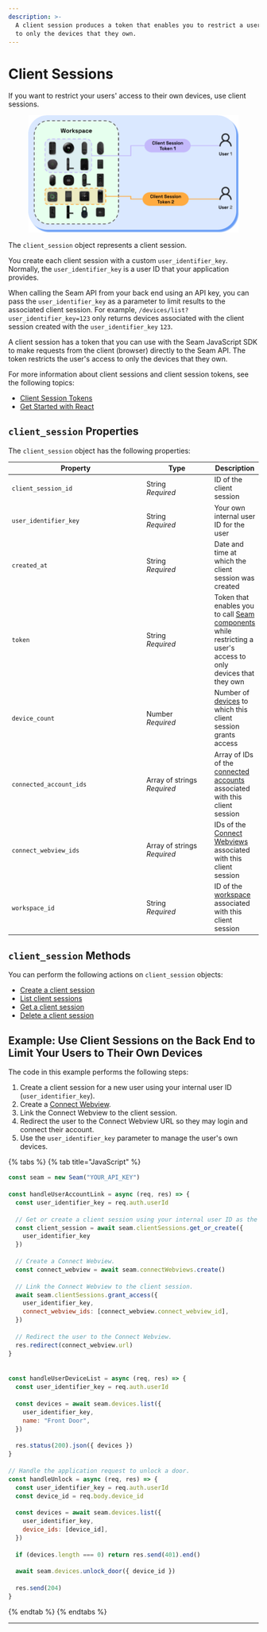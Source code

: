 ```yaml
---
description: >-
  A client session produces a token that enables you to restrict a user's access
  to only the devices that they own.
---
```


# Client Sessions

If you want to restrict your users' access to their own devices, use client sessions.

<figure><img src="../../.gitbook/assets/client-session-diagram.png" alt="Use client session tokens to restrict users&#x27; access to only the devices that they own."><figcaption></figcaption></figure>

The `client_session` object represents a client session.

You create each client session with a custom `user_identifier_key`.
Normally, the `user_identifier_key` is a user ID that your application provides.

When calling the Seam API from your back end using an API key,
you can pass the `user_identifier_key` as a parameter to limit results to the associated client session.
For example, `/devices/list?user_identifier_key=123` only returns devices associated with the client session created with the `user_identifier_key` `123`.

A client session has a token that you can use with the Seam JavaScript SDK to make requests
from the client (browser) directly to the Seam API.
The token restricts the user's access to only the devices that they own.

For more information about client sessions and client session tokens, see the following topics:

* [Client Session Tokens](../../core-concepts/workspaces/client-session-tokens.md)
* [Get Started with React](../../seam-components/overview/get-started-with-react-components-and-client-session-tokens.md)

## `client_session` Properties

The `client_session` object has the following properties:

<table><thead><tr><th width="272">Property</th><th width="132">Type</th><th>Description</th></tr></thead><tbody><tr><td><code>client_session_id</code></td><td>String<br><em>Required</em></td><td>ID of the client session</td></tr><tr><td><code>user_identifier_key</code></td><td>String<br><em>Required</em></td><td>Your own internal user ID for the user</td></tr><tr><td><code>created_at</code></td><td>String<br><em>Required</em></td><td>Date and time at which the client session was created</td></tr><tr><td><code>token</code></td><td>String<br><em>Required</em></td><td>Token that enables you to call <a href="broken-reference">Seam components</a> while restricting a user's access to only devices that they own</td></tr><tr><td><code>device_count</code></td><td>Number<br><em>Required</em></td><td>Number of <a href="../../core-concepts/devices.md">devices</a> to which this client session grants access</td></tr><tr><td><code>connected_account_ids</code></td><td>Array of strings<br><em>Required</em></td><td>Array of IDs of the <a href="../connected-accounts/">connected accounts</a> associated with this client session</td></tr><tr><td><code>connect_webview_ids</code></td><td>Array of strings<br><em>Required</em></td><td>IDs of the <a href="../../core-concepts/connect-webviews/">Connect Webviews</a> associated with this client session</td></tr><tr><td><code>workspace_id</code></td><td>String<br><em>Required</em></td><td>ID of the <a href="../../core-concepts/workspaces/">workspace</a> associated with this client session</td></tr></tbody></table>

## `client_session` Methods

You can perform the following actions on `client_session` objects:

* [Create a client session](create-a-client-session.md)
* [List client sessions](list-client-sessions.md)
* [Get a client session](get-a-client-session.md)
* [Delete a client session](delete-a-client-session.md)


## Example: Use Client Sessions on the Back End to Limit Your Users to Their Own Devices

The code in this example performs the following steps:

1. Create a client session for a new user using your internal user ID (`user_identifier_key`).
2. Create a [Connect Webview](../../core-concepts/connect-webviews).
3. Link the Connect Webview to the client session.
4. Redirect the user to the Connect Webview URL so they may login and connect their account.
5. Use the `user_identifier_key` parameter to manage the user's own devices.

{% tabs %}
{% tab title="JavaScript" %}

```javascript
const seam = new Seam("YOUR_API_KEY")

const handleUserAccountLink = async (req, res) => {
  const user_identifier_key = req.auth.userId

  // Get or create a client session using your internal user ID as the user_identifier_key.
  const client_session = await seam.clientSessions.get_or_create({
    user_identifier_key
  })

  // Create a Connect Webview.
  const connect_webview = await seam.connectWebviews.create()

  // Link the Connect Webview to the client session.
  await seam.clientSessions.grant_access({
    user_identifier_key,
    connect_webview_ids: [connect_webview.connect_webview_id],
  })

  // Redirect the user to the Connect Webview.
  res.redirect(connect_webview.url)
}


const handleUserDeviceList = async (req, res) => {
  const user_identifier_key = req.auth.userId

  const devices = await seam.devices.list({
    user_identifier_key,
    name: "Front Door",
  })

  res.status(200).json({ devices })
}

// Handle the application request to unlock a door.
const handleUnlock = async (req, res) => {
  const user_identifier_key = req.auth.userId
  const device_id = req.body.device_id

  const devices = await seam.devices.list({
    user_identifier_key,
    device_ids: [device_id],
  })

  if (devices.length === 0) return res.send(401).end()

  await seam.devices.unlock_door({ device_id })

  res.send(204)
}
```
{% endtab %}
{% endtabs %}

***
